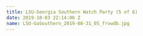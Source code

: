 ```yaml
---
title: LSU-Georgia Southern Watch Party (5 of 6)
date: 2019-10-03 22:14:00 Z
name: LSU-GaSouthern_2019-08-31_05_frvwdb.jpg
---
```



